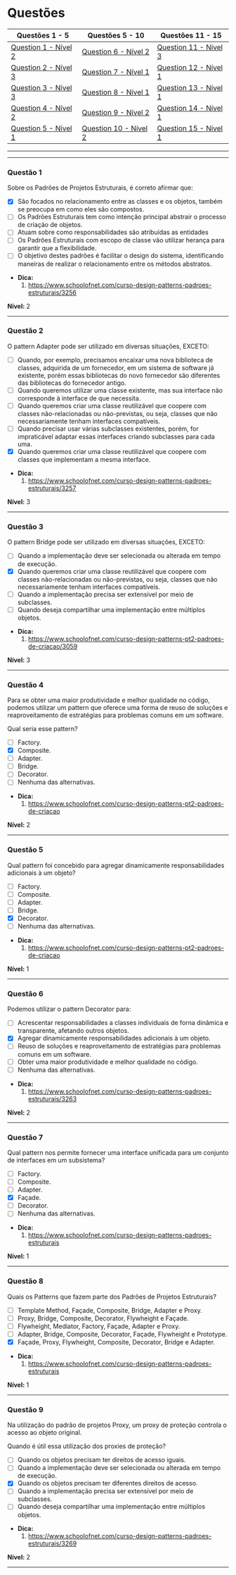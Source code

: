 # Questões

| Questões 1 - 5            | Questões 5 - 10             | Questões 11 - 15            |
|---------------------------|-----------------------------|-----------------------------|
| [Question 1 - Nível 2][1] | [Question 6 - Nível 2][6]   | [Question 11 - Nível 3][11] |
| [Question 2 - Nível 3][2] | [Question 7 - Nível 1][7]   | [Question 12 - Nível 1][12] |
| [Question 3 - Nível 3][3] | [Question 8 - Nível 1][8]   | [Question 13 - Nível 1][13] |
| [Question 4 - Nível 2][4] | [Question 9 - Nível 2][9]   | [Question 14 - Nível 1][14] |
| [Question 5 - Nível 1][5] | [Question 10 - Nível 2][10] | [Question 15 - Nível 1][15] |
                     
***

[1]:#questão-1
[2]:#questão-2
[3]:#questão-3
[4]:#questão-4
[5]:#questão-5
[6]:#questão-6
[7]:#questão-7
[8]:#questão-8
[9]:#questão-9
[10]:#questão-10
[11]:#questão-11
[12]:#questão-12
[13]:#questão-13
[14]:#questão-14
[15]:#questão-15

***

### Questão 1

Sobre os Padrões de Projetos Estruturais, é correto afirmar que: 

- [x] São focados no relacionamento entre as classes e os objetos, também se preocupa em como eles são compostos.
- [ ] Os Padrões Estruturais tem como intenção principal abstrair o processo de criação de objetos.
- [ ] Atuam sobre como responsabilidades são atribuídas as entidades
- [ ] Os Padrões Estruturais com escopo de classe vão utilizar herança para garantir que a flexibilidade.
- [ ] O objetivo destes padrões é facilitar o design do sistema, identificando maneiras de realizar o relacionamento entre os métodos abstratos.

* **Dica:**
    1. <https://www.schoolofnet.com/curso-design-patterns-padroes-estruturais/3256>

**Nível:** 2

***

### Questão 2

O pattern Adapter pode ser utilizado em diversas situações, EXCETO:

- [ ] Quando, por exemplo, precisamos encaixar uma nova biblioteca de classes, adquirida de um fornecedor, em um sistema de software já existente, porém essas bibliotecas do novo fornecedor são diferentes das bibliotecas do fornecedor antigo.
- [ ] Quando queremos utilizar uma classe existente, mas sua interface não corresponde à interface de que necessita.
- [ ] Quando queremos criar uma classe reutilizável que coopere com classes não-relacionadas ou não-previstas, ou seja, classes que não necessariamente tenham interfaces compatíveis.
- [ ] Quando precisar usar várias subclasses existentes, porém, for impraticável adaptar essas interfaces criando subclasses para cada uma. 
- [x] Quando queremos criar uma classe reutilizável que coopere com classes que implementam a mesma interface.

* **Dica:**
    1. <https://www.schoolofnet.com/curso-design-patterns-padroes-estruturais/3257>

**Nível:** 3

***

### Questão 3

O pattern Bridge pode ser utilizado em diversas situações, EXCETO:

- [ ] Quando a implementação deve ser selecionada ou alterada em tempo de execução.
- [x] Quando queremos criar uma classe reutilizável que coopere com classes não-relacionadas ou não-previstas, ou seja, classes que não necessariamente tenham interfaces compatíveis.
- [ ] Quando a implementação precisa ser extensível por meio de subclasses.
- [ ] Quando deseja compartilhar uma implementação entre múltiplos objetos.

* **Dica:**
    1. <https://www.schoolofnet.com/curso-design-patterns-pt2-padroes-de-criacao/3059>

**Nível:** 3

***

### Questão 4

Para se obter uma maior produtividade e melhor qualidade no código, podemos utilizar um pattern que oferece uma forma de reuso de soluções e reaproveitamento de estratégias para problemas comuns em um software.

Qual seria esse pattern?

- [ ] Factory.
- [x] Composite.
- [ ] Adapter.
- [ ] Bridge.
- [ ] Decorator.
- [ ] Nenhuma das alternativas.

* **Dica:**
    1. <https://www.schoolofnet.com/curso-design-patterns-pt2-padroes-de-criacao>

**Nível:** 2

***


### Questão 5

Qual pattern foi concebido para agregar dinamicamente responsabilidades adicionais à um objeto?

- [ ] Factory.
- [ ] Composite.
- [ ] Adapter.
- [ ] Bridge.
- [x] Decorator.
- [ ] Nenhuma das alternativas.

* **Dica:**
    1. <https://www.schoolofnet.com/curso-design-patterns-pt2-padroes-de-criacao>

**Nível:** 1

***

### Questão 6

Podemos utilizar o pattern Decorator para:

- [ ] Acrescentar responsabilidades a classes individuais de forna dinâmica e transparente, afetando outros objetos.
- [x] Agregar dinamicamente responsabilidades adicionais à um objeto.
- [ ] Reuso de soluções e reaproveitamento de estratégias para problemas comuns em um software.
- [ ] Obter uma maior produtividade e melhor qualidade no código.
- [ ] Nenhuma das alternativas.

* **Dica:**
    1. <https://www.schoolofnet.com/curso-design-patterns-padroes-estruturais/3263>

**Nível:** 2

***

### Questão 7

Qual pattern nos permite fornecer uma interface unificada para um conjunto de interfaces em um subsistema?

- [ ] Factory.
- [ ] Composite.
- [ ] Adapter.
- [x] Façade.
- [ ] Decorator.
- [ ] Nenhuma das alternativas.

* **Dica:**
    1. <https://www.schoolofnet.com/curso-design-patterns-padroes-estruturais>

**Nível:** 1

***

### Questão 8

Quais os Patterns que fazem parte dos Padrões de Projetos Estruturais?

- [ ] Template Method, Façade, Composite, Bridge, Adapter e Proxy.
- [ ] Proxy, Bridge, Composite, Decorator, Flywheight e Façade.
- [ ] Flywheight, Mediator, Factory, Façade, Adapter e Proxy.
- [ ] Adapter, Bridge, Composite, Decorator, Façade, Flywheight e Prototype.
- [x] Façade, Proxy, Flywheight, Composite, Decorator, Bridge e Adapter.

* **Dica:**
    1. <https://www.schoolofnet.com/curso-design-patterns-padroes-estruturais>

**Nível:** 1

***

### Questão 9

Na utilização do padrão de projetos Proxy, um proxy de proteção controla o acesso ao objeto original.

Quando é útil essa utilização dos proxies de proteção?

- [ ] Quando os objetos precisam ter direitos de acesso iguais.
- [ ] Quando a implementação deve ser selecionada ou alterada em tempo de execução.
- [x] Quando os objetos precisam ter diferentes direitos de acesso.
- [ ] Quando a implementação precisa ser extensível por meio de subclasses.
- [ ] Quando deseja compartilhar uma implementação entre múltiplos objetos.

* **Dica:**
    1. <https://www.schoolofnet.com/curso-design-patterns-padroes-estruturais/3269>

**Nível:** 2

***